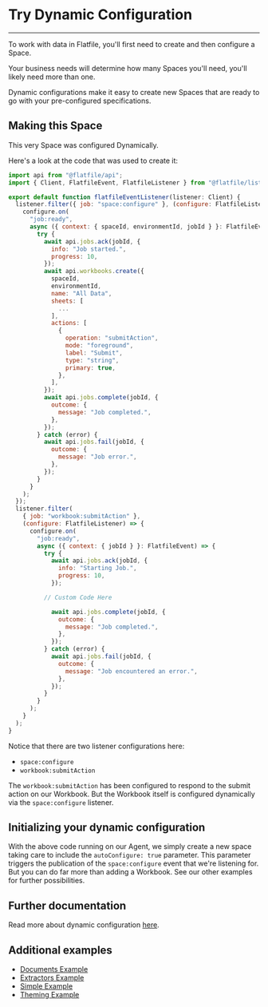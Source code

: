 # Try Dynamic Configuration

---

To work with data in Flatfile, you'll first need to create and then configure a Space.

Your business needs will determine how many Spaces you'll need, you'll likely need more than one.

Dynamic configurations make it easy to create new Spaces that are ready to go with your pre-configured specifications.

## Making this Space

This very Space was configured Dynamically.

Here's a look at the code that was used to create it:

```jsx
import api from "@flatfile/api";
import { Client, FlatfileEvent, FlatfileListener } from "@flatfile/listener";

export default function flatfileEventListener(listener: Client) {
  listener.filter({ job: "space:configure" }, (configure: FlatfileListener) => {
    configure.on(
      "job:ready",
      async ({ context: { spaceId, environmentId, jobId } }: FlatfileEvent) => {
        try {
          await api.jobs.ack(jobId, {
            info: "Job started.",
            progress: 10,
          });
          await api.workbooks.create({
            spaceId,
            environmentId,
            name: "All Data",
            sheets: [
              ...
            ],
            actions: [
              {
                operation: "submitAction",
                mode: "foreground",
                label: "Submit",
                type: "string",
                primary: true,
              },
            ],
          });
          await api.jobs.complete(jobId, {
            outcome: {
              message: "Job completed.",
            },
          });
        } catch (error) {
          await api.jobs.fail(jobId, {
            outcome: {
              message: "Job error.",
            },
          });
        }
      }
    );
  });
  listener.filter(
    { job: "workbook:submitAction" },
    (configure: FlatfileListener) => {
      configure.on(
        "job:ready",
        async ({ context: { jobId } }: FlatfileEvent) => {
          try {
            await api.jobs.ack(jobId, {
              info: "Starting Job.",
              progress: 10,
            });

          // Custom Code Here

            await api.jobs.complete(jobId, {
              outcome: {
                message: "Job completed.",
              },
            });
          } catch (error) {
            await api.jobs.fail(jobId, {
              outcome: {
                message: "Job encountered an error.",
              },
            });
          }
        }
      );
    }
  );
}
```

Notice that there are two listener configurations here:

- `space:configure`
- `workbook:submitAction`

The `workbook:submitAction` has been configured to respond to the submit action on our Workbook. But the Workbook itself is configured dynamically via the `space:configure` listener.

## Initializing your dynamic configuration

With the above code running on our Agent, we simply create a new space taking care to include the `autoConfigure: true` parameter. This parameter triggers the publication of the `space:configure` event that we're listening for. But you can do far more than adding a Workbook. See our other examples for further possibilities.

## Further documentation

Read more about dynamic configuration [here](https://flatfile.com/docs/guides/dynamic-configurations).

## Additional examples

- [Documents Example](https://platform.flatfile.com/getting-started)
- [Extractors Example](https://platform.flatfile.com/getting-started)
- [Simple Example](https://platform.flatfile.com/getting-started)
- [Theming Example](https://platform.flatfile.com/getting-started)
